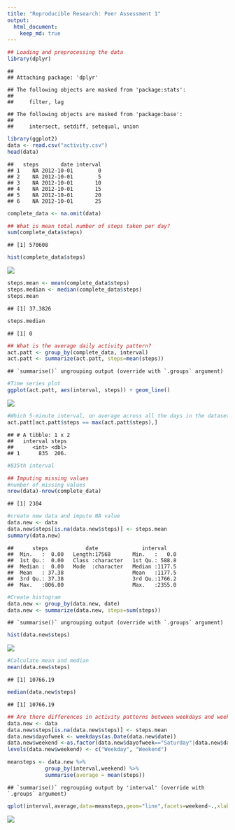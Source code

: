 ```yaml
---
title: "Reproducible Research: Peer Assessment 1"
output: 
  html_document:
    keep_md: true
---
```



```r
## Loading and preprocessing the data
library(dplyr)
```

```
## 
## Attaching package: 'dplyr'
```

```
## The following objects are masked from 'package:stats':
## 
##     filter, lag
```

```
## The following objects are masked from 'package:base':
## 
##     intersect, setdiff, setequal, union
```

```r
library(ggplot2)
data <- read.csv("activity.csv")
head(data)
```

```
##   steps       date interval
## 1    NA 2012-10-01        0
## 2    NA 2012-10-01        5
## 3    NA 2012-10-01       10
## 4    NA 2012-10-01       15
## 5    NA 2012-10-01       20
## 6    NA 2012-10-01       25
```

```r
complete_data <- na.omit(data)
```




```r
## What is mean total number of steps taken per day?
sum(complete_data$steps)
```

```
## [1] 570608
```

```r
hist(complete_data$steps)
```

![](PA1_template_files/figure-html/unnamed-chunk-2-1.png)<!-- -->



```r
steps.mean <- mean(complete_data$steps)
steps.median <- median(complete_data$steps)
steps.mean
```

```
## [1] 37.3826
```

```r
steps.median
```

```
## [1] 0
```



```r
## What is the average daily activity pattern?
act.patt <- group_by(complete_data, interval)
act.patt <- summarize(act.patt, steps=mean(steps))
```

```
## `summarise()` ungrouping output (override with `.groups` argument)
```

```r
#Time series plot
ggplot(act.patt, aes(interval, steps)) + geom_line()
```

![](PA1_template_files/figure-html/unnamed-chunk-4-1.png)<!-- -->


```r
#Which 5-minute interval, on average across all the days in the dataset, contains the maximum number of steps?
act.patt[act.patt$steps == max(act.patt$steps),]
```

```
## # A tibble: 1 x 2
##   interval steps
##      <int> <dbl>
## 1      835  206.
```

```r
#835th interval
```





```r
## Imputing missing values
#number of missing values
nrow(data)-nrow(complete_data)
```

```
## [1] 2304
```

```r
#create new data and impute NA value
data.new <- data
data.new$steps[is.na(data.new$steps)] <- steps.mean 
summary(data.new)
```

```
##      steps            date              interval     
##  Min.   :  0.00   Length:17568       Min.   :   0.0  
##  1st Qu.:  0.00   Class :character   1st Qu.: 588.8  
##  Median :  0.00   Mode  :character   Median :1177.5  
##  Mean   : 37.38                      Mean   :1177.5  
##  3rd Qu.: 37.38                      3rd Qu.:1766.2  
##  Max.   :806.00                      Max.   :2355.0
```

```r
#Create histogram
data.new <- group_by(data.new, date)
data.new <- summarize(data.new, steps=sum(steps))
```

```
## `summarise()` ungrouping output (override with `.groups` argument)
```

```r
hist(data.new$steps)
```

![](PA1_template_files/figure-html/unnamed-chunk-6-1.png)<!-- -->



```r
#Calculate mean and median
mean(data.new$steps)
```

```
## [1] 10766.19
```

```r
median(data.new$steps)
```

```
## [1] 10766.19
```




```r
## Are there differences in activity patterns between weekdays and weekends?
data.new <- data
data.new$steps[is.na(data.new$steps)] <- steps.mean 
data.new$dayofweek <- weekdays(as.Date(data.new$date))
data.new$weekend <-as.factor(data.new$dayofweek=="Saturday"|data.new$dayofweek=="Sunday")
levels(data.new$weekend) <- c("Weekday", "Weekend")

meansteps <- data.new %>% 
            group_by(interval,weekend) %>% 
            summarise(average = mean(steps))
```

```
## `summarise()` regrouping output by 'interval' (override with `.groups` argument)
```

```r
qplot(interval,average,data=meansteps,geom="line",facets=weekend~.,xlab="5-minute interval",ylab="average number of steps",main="Average steps pattern between Weekday and Weekend")
```

![](PA1_template_files/figure-html/unnamed-chunk-8-1.png)<!-- -->

